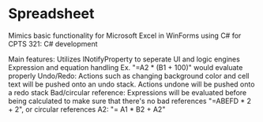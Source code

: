 # Spreadsheet
Mimics basic functionality for Microsoft Excel in WinForms using C# for CPTS 321: C# development

Main features:
  Utilizes INotifyProperty to seperate UI and logic engines
  Expression and equation handling
      Ex. "=A2 * (B1 + 100)" would evaluate properly
  Undo/Redo:
      Actions such as changing background color and cell text will be pushed onto an undo stack.
      Actions undone will be pushed onto a redo stack
  Bad/circular reference:
      Expressions will be evaluated before being calculated to make sure that there's no bad references "=ABEFD * 2 + 2",
      or circular references A2: "= A1 * B2 + A2"
